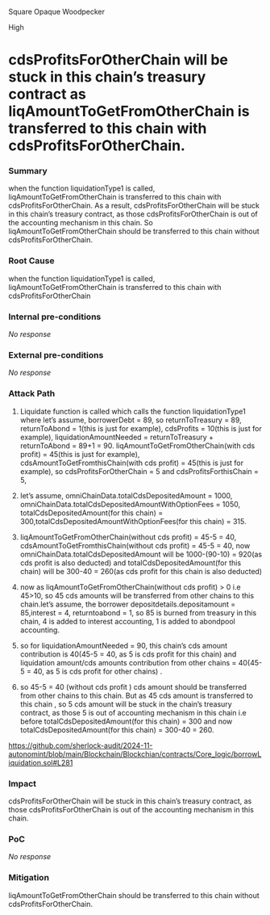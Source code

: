 Square Opaque Woodpecker

High

# cdsProfitsForOtherChain will be stuck in this chain’s treasury contract as liqAmountToGetFromOtherChain is transferred to this chain  with cdsProfitsForOtherChain.

### Summary

when the function liquidationType1 is called, liqAmountToGetFromOtherChain is transferred to this chain  with cdsProfitsForOtherChain. As a result,  cdsProfitsForOtherChain will be stuck in this chain’s treasury contract, as those cdsProfitsForOtherChain  is out of the accounting mechanism in this chain. So liqAmountToGetFromOtherChain should be  transferred to this chain  without cdsProfitsForOtherChain.


### Root Cause

when the function liquidationType1 is called, liqAmountToGetFromOtherChain is transferred to this chain  with cdsProfitsForOtherChain


### Internal pre-conditions

_No response_

### External pre-conditions

_No response_

### Attack Path

1. Liquidate function is called which calls the  function liquidationType1 where let’s assume, borrowerDebt = 89, so returnToTreasury = 89, returnToAbond = 1(this is just for example), cdsProfits = 10(this is just for example), liquidationAmountNeeded = returnToTreasury + returnToAbond = 89+1 = 90. liqAmountToGetFromOtherChain(with cds profit) = 45(this is just for example), cdsAmountToGetFromthisChain(with cds profit) = 45(this is just for example), so cdsProfitsForOtherChain = 5 and cdsProfitsForthisChain = 5,

2. let’s assume,  omniChainData.totalCdsDepositedAmount = 1000, omniChainData.totalCdsDepositedAmountWithOptionFees = 1050, totalCdsDepositedAmount(for this chain) = 300,totalCdsDepositedAmountWithOptionFees(for this chain) = 315.

3. liqAmountToGetFromOtherChain(without cds profit) = 45-5 = 40, cdsAmountToGetFromthisChain(without cds profit) = 45-5 = 40, now omniChainData.totalCdsDepositedAmount will be 1000-(90-10) = 920(as cds profit is also deducted) and totalCdsDepositedAmount(for this chain) will be 300-40 = 260(as cds profit for this chain is also deducted)

4. now as liqAmountToGetFromOtherChain(without cds profit) > 0 i.e 45>10, so 45 cds amounts will be transferred from other chains to this chain.let’s assume, the borrower depositdetails.depositamount = 85,interest = 4, returntoabond = 1, so 85 is burned from treasury in this chain, 4 is added to interest accounting, 1 is added to abondpool accounting.

5. so for liquidationAmountNeeded = 90, this chain’s cds amount contribution is 40(45-5 = 40, as 5 is cds profit for this chain) and liquidation amount/cds amounts contribution from other chains = 40(45-5 = 40, as 5 is cds profit for other chains) .

6. so 45-5 = 40 (without cds profit ) cds amount should be transferred from other chains to this chain. But as 45 cds amount is transferred to this chain , so 5 cds amount will be stuck in the chain’s treasury contract, as those 5 is out of accounting mechanism in this chain i.e before totalCdsDepositedAmount(for this chain) = 300 and now totalCdsDepositedAmount(for this chain) = 300-40 = 260.

https://github.com/sherlock-audit/2024-11-autonomint/blob/main/Blockchain/Blockchian/contracts/Core_logic/borrowLiquidation.sol#L281

### Impact

cdsProfitsForOtherChain will be stuck in this chain’s treasury contract, as those cdsProfitsForOtherChain  is out of the accounting mechanism in this chain.

### PoC

_No response_

### Mitigation

liqAmountToGetFromOtherChain should be  transferred to this chain  without cdsProfitsForOtherChain.
